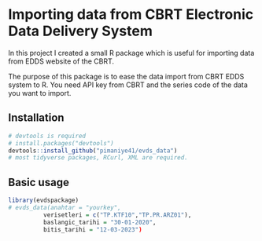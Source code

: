 # Importing data from CBRT Electronic Data Delivery System 
In this project I created a small R package which is useful for importing data from EDDS website of the CBRT.

The purpose of this package is to ease the data import from CBRT EDDS system to R.
You need API key from CBRT and the series code of the data you want to import.

## Installation

``` r
# devtools is required
# install.packages("devtools")
devtools::install_github("pimaniye41/evds_data")
# most tidyverse packages, RCurl, XML are required.
```

## Basic usage

``` r
library(evdspackage)
# evds_data(anahtar = "yourkey", 
          verisetleri = c("TP.KTF10","TP.PR.ARZ01"),
          baslangic_tarihi = "30-01-2020",
          bitis_tarihi = "12-03-2023")
```

